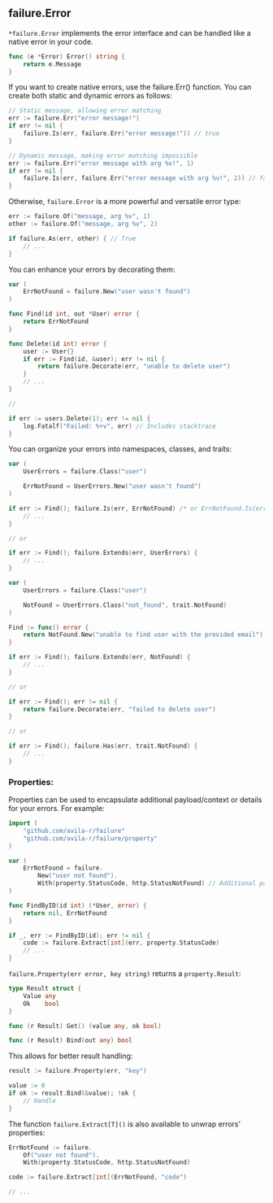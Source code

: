 ## failure.Error

`*failure.Error` implements the error interface and can be handled like a native error in your code.

```go
func (e *Error) Error() string {
	return e.Message
}
```

If you want to create native errors, use the failure.Err() function. You can create both static and dynamic errors as follows:
```go
// Static message, allowing error matching
err := failure.Err("error message!")
if err != nil {
	failure.Is(err, failure.Err("error message!")) // true
}

// Dynamic message, making error matching impossible
err := failure.Err("error message with arg %v!", 1)
if err != nil {
	failure.Is(err, failure.Err("error message with arg %v!", 2)) // false
}
```

Otherwise, `failure.Error` is a more powerful and versatile error type:
```go
err := failure.Of("message, arg %v", 1)
other := failure.Of("message, arg %v", 2)

if failure.As(err, other) { // True
    // ...
}
```

You can enhance your errors by decorating them:
```go
var (
	ErrNotFound = failure.New("user wasn't found")
)

func Find(id int, out *User) error {
	return ErrNotFound
}

func Delete(id int) error {
	user := User{}
    if err := Find(id, &user); err != nil {
        return failure.Decorate(err, "unable to delete user")
    }
    // ...
}

//

if err := users.Delete(1); err != nil {
	log.Fatalf("Failed: %+v", err) // Includes stacktrace
}

```

You can organize your errors into namespaces, classes, and traits:
```go
var (
    UserErrors = failure.Class("user")

    ErrNotFound = UserErrors.New("user wasn't found")
)

if err := Find(); failure.Is(err, ErrNotFound) /* or ErrNotFound.Is(err) */ {
    // ...
}

// or

if err := Find(); failure.Extends(err, UserErrors) {
    // ...
}
```
```go
var (
    UserErrors = failure.Class("user")

    NotFound = UserErrors.Class("not_found", trait.NotFound)
)

Find := func() error {
    return NotFound.New("unable to find user with the provided email")
}

if err := Find(); failure.Extends(err, NotFound) {
    // ...
}

// or

if err := Find(); err != nil {
    return failure.Decorate(err, "failed to delete user")
}

// or

if err := Find(); failure.Has(err, trait.NotFound) {
    // ...
}
```


### Properties:

Properties can be used to encapsulate additional payload/context or details for your errors. For example:
```go
import (
    "github.com/avila-r/failure"
    "github.com/avila-r/failure/property"
)

var (
    ErrNotFound = failure.
        New("user not found").
        With(property.StatusCode, http.StatusNotFound) // Additional payload
)

func FindByID(id int) (*User, error) {
    return nil, ErrNotFound
}

if _, err := FindByID(id); err != nil {
    code := failure.Extract[int](err, property.StatusCode)
    // ...
}
```

`failure.Property(err error, key string)` returns a `property.Result`:
```go
type Result struct {
	Value any
	Ok    bool
}

func (r Result) Get() (value any, ok bool)

func (r Result) Bind(out any) bool
```

This allows for better result handling:

```go
result := failure.Property(err, "key")

value := 0
if ok := result.Bind(&value); !ok {
    // Handle
}
```

The function `failure.Extract[T]()` is also available to unwrap errors' properties:
```go
ErrNotFound := failure.
    Of("user not found").
    With(property.StatusCode, http.StatusNotFound)

code := failure.Extract[int](ErrNotFound, "code")

// ...
```
